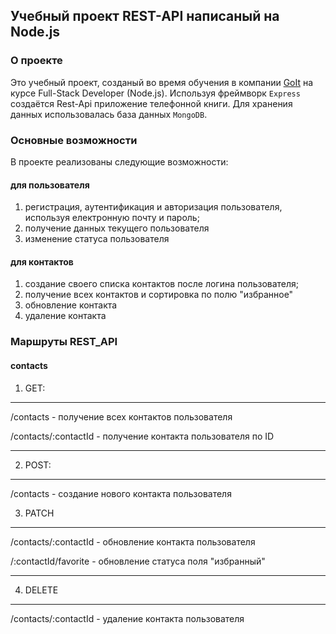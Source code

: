 ## Учебный проект REST-API написаный на Node.js

### О проекте

Это учебный проект, созданый во время обучения в компании
[GoIt](https://goit.ua/) на курсе Full-Stack Developer (Node.js). Используя
фреймворк `Express` создаётся Rest-Api приложение телефонной книги. Для хранения
данных использовалась база данных `MongoDB`.

### Основные возможности

В проекте реализованы следующие возможности:

#### для пользователя

1. регистрация, аутентификация и авторизация пользователя, используя електронную
   почту и пароль;
2. получение данных текущего пользователя
3. изменение статуса пользователя

#### для контактов

1. создание своего списка контактов после логина пользователя;
2. получение всех контактов и сортировка по полю "избранное"
3. обновление контакта
4. удаление контакта

### Маршруты REST_API

#### contacts

1. GET:

---

/contacts - получение всех контактов пользователя 

/contacts/:contactId - получение контакта пользователя по ID

---

2. POST:

---

/contacts - создание нового контакта пользователя

3. PATCH

---

/contacts/:contactId - обновление контакта пользователя 

/:contactId/favorite - обновление статуса поля "избранный"

---

4. DELETE

---

/contacts/:contactId - удаление контакта пользователя
